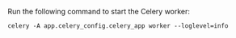 Run the following command to start the Celery worker:

```shell
celery -A app.celery_config.celery_app worker --loglevel=info
```
